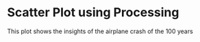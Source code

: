 # Scatter Plot using Processing
This plot shows the insights of the airplane crash of the 100 years
